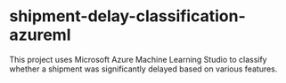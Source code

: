 # shipment-delay-classification-azureml
This project uses Microsoft Azure Machine Learning Studio to classify whether a shipment was significantly delayed based on various features.
